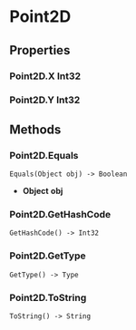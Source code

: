# Point2D    

## Properties  
### Point2D.X __Int32__
### Point2D.Y __Int32__ 
## Methods  
### Point2D.Equals
```
Equals(Object obj) -> Boolean
```
- __Object__ **obj**
### Point2D.GetHashCode
```
GetHashCode() -> Int32
```
### Point2D.GetType
```
GetType() -> Type
```
### Point2D.ToString
```
ToString() -> String
```